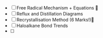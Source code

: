 - [ ] Free Radical Mechanism + Equations 🔼
- [ ] Reflux and Distillation Diagrams
- [ ] Recrystallisation Method (6 Marks!)🔼 
- [ ] Haloalkane Bond Trends
- [ ] 